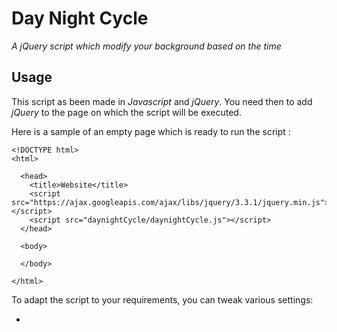 # Day Night Cycle

*A jQuery script which modify your background based on the time*

## Usage

This script as been made in *Javascript* and *jQuery*. You need then to add *jQuery* to the page on which the script will be executed.

Here is a sample of an empty page which is ready to run the script :

```
<!DOCTYPE html>
<html>

  <head>
    <title>Website</title>
    <script src="https://ajax.googleapis.com/ajax/libs/jquery/3.3.1/jquery.min.js"></script>
    <script src="daynightCycle/daynightCycle.js"></script>
  </head>

  <body>

  </body>

</html>
```

To adapt the script to your requirements, you can tweak various settings:

- 
